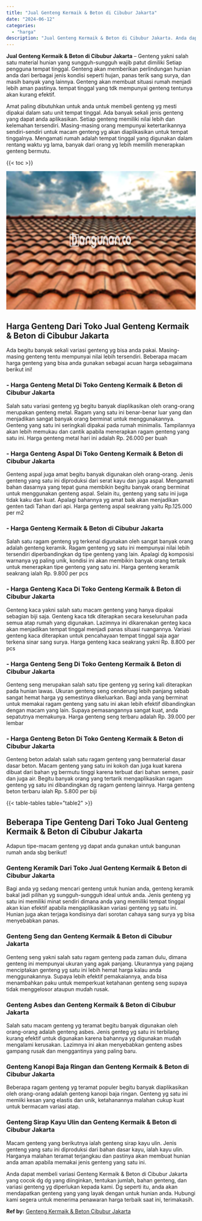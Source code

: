 ```yaml
---
title: "Jual Genteng Kermaik & Beton di Cibubur Jakarta"
date: "2024-06-12"
categories: 
  - "harga"
description: "Jual Genteng Kermaik & Beton di Cibubur Jakarta. Anda dapat membeli variasi Genteng Kermaik & Beton di Cibubur Jakarta yang cocok dg dg yang diinginkan, tent..."
---
```


**Jual Genteng Kermaik & Beton di Cibubur Jakarta** – Genteng yakni salah satu material hunian yang sungguh-sungguh wajib patut dimiliki Setiap pengguna tempat tinggal. Genteng akan memberikan perlindungan hunian anda dari berbagai jenis kondisi seperti hujan, panas terik sang surya, dan masih banyak yang lainnya. Genteng akan membuat situasi rumah menjadi lebih aman pastinya. tempat tinggal yang tdk mempunyai genteng tentunya akan kurang efektif.

Amat paling dibutuhkan untuk anda untuk membeli genteng yg mesti dipakai dalam satu unit tempat tinggal. Ada banyak sekali jenis genteng yang dapat anda aplikasikan. Setiap genteng memiliki nilai lebih dan kelemahan tersendiri. Masing-masing orang mempunyai ketertarikannya sendiri-sendiri untuk macam genteng yg akan diaplikasikan untuk tempat tinggalnya. Mengamati rumah adalah tempat tinggal yang digunakan dalam rentang waktu yg lama, banyak dari orang yg lebih memilih menerapkan genteng bermutu.

{{< toc >}}

![Jual Genteng Kermaik & Beton di Cibubur Jakarta](/images/genteng-minimalis-murah32.png)

## Harga Genteng Dari Toko Jual Genteng Kermaik & Beton di Cibubur Jakarta

Ada begitu banyak sekali variasi genteng yg bisa anda pakai. Masing-masing genteng tentu mempunyai nilai lebih tersendiri. Beberapa macam harga genteng yang bisa anda gunakan sebagai acuan harga sebagaimana berikut ini!

### \- Harga Genteng Metal Di Toko Genteng Kermaik & Beton di Cibubur Jakarta

Salah satu variasi genteng yg begitu banyak diaplikasikan oleh orang-orang merupakan genteng metal. Ragam yang satu ini benar-benar luar yang dan menjadikan sangat banyak orang berminat untuk menggunakannya. Genteng yang satu ini seringkali dipakai pada rumah minimalis. Tampilannya akan lebih memukau dan cantik apabila menerapkan ragam genteng yang satu ini. Harga genteng metal hari ini adalah Rp. 26.000 per buah

### \- Harga Genteng Aspal Di Toko Genteng Kermaik & Beton di Cibubur Jakarta

Genteng aspal juga amat begitu banyak digunakan oleh orang-orang. Jenis genteng yang satu ini diproduksi dari serat kayu dan juga aspal. Mengamati bahan dasarnya yang tepat guna membikin begitu banyak orang berminat untuk menggunakan genteng aspal. Selain itu, genteng yang satu ini juga tidak kaku dan kuat. Apalagi bahannya yg amat baik akan menjadikan genten tadi Tahan dari api. Harga genteng aspal seakrang yaitu Rp.125.000 per m2

### \- Harga Genteng Kermaik & Beton di Cibubur Jakarta

Salah satu ragam genteng yg terkenal digunakan oleh sangat banyak orang adalah genteng keramik. Ragam genteng yg satu ini mempunyai nilai lebih tersendiri diperbandingkan dg tipe genteng yang lain. Apalagi dg komposisi warnanya yg paling unik, kondisi ini akan membikin banyak orang tertaik untuk menerapkan tipe genteng yang satu ini. Harga genteng keramik seakrang ialah Rp. 9.800 per pcs

### \- Harga Genteng Kaca Di Toko Genteng Kermaik & Beton di Cibubur Jakarta

Genteng kaca yakni salah satu macam genteng yang hanya dipakai sebagian biji saja. Genteng kaca tdk diterapkan secara keseluruhan pada semua atap rumah yang digunakan. Lazimnya ini dikarenakan genteg kaca akan menjadikan tempat tinggal menjadi panas situasi ruangannya. Variasi genteng kaca diterapkan untuk pencahayaan tempat tinggal saja agar terkena sinar sang surya. Harga genteng kaca seakrang yakni Rp. 8.800 per pcs

### \- Harga Genteng Seng Di Toko Genteng Kermaik & Beton di Cibubur Jakarta

Genteng seng merupakan salah satu tipe genteng yg sering kali diterapkan pada hunian lawas. Ukuran genteng seng cenderung lebih panjang sebab sangat hemat harga yg semestinya dikeluarkan. Bagi anda yang berminat untuk memakai ragam genteng yang satu ini akan lebih efektif dibandingkan dengan macam yang lain. Supaya pemasangannya sangat kuat, anda sepatutnya memakunya. Harga genteng seng terbaru adalah Rp. 39.000 per lembar

### \- Harga Genteng Beton Di Toko Genteng Kermaik & Beton di Cibubur Jakarta

Genteng beton adalah salah satu ragam genteng yang bermaterial dasar dasar beton. Macam genteng yang satu ini kokoh dan juga kuat karena dibuat dari bahan yg bermutu tinggi karena terbuat dari bahan semen, pasir dan juga air. Begitu banyak orang yang tertarik mengaplikasikan ragam genteng yg satu ini dibandingkan dg ragam genteng lainnya. Harga genteng beton terbaru ialah Rp. 5.800 per biji

{{< table-tables table="table2" >}}

## Beberapa Tipe Genteng Dari Toko Jual Genteng Kermaik & Beton di Cibubur Jakarta

Adapun tipe-macam genteng yg dapat anda gunakan untuk bangunan rumah anda sbg berikut!

### Genteng Keramik Dari Toko Jual Genteng Kermaik & Beton di Cibubur Jakarta

Bagi anda yg sedang mencari genteng untuk hunian anda, genteng keramik bakal jadi pilihan yg sungguh-sungguh ideal untuk anda. Jenis genteng yg satu ini memiliki minat sendiri dimana anda yang memiliki tempat tinggal akan kian efektif apabila mengaplikasikan variasi genteng yg satu ini. Hunian juga akan terjaga kondisinya dari sorotan cahaya sang surya yg bisa menyebabkan panas.

### Genteng Seng dan Genteng Kermaik & Beton di Cibubur Jakarta

Genteng seng yakni salah satu ragam genteng pada zaman dulu, dimana genteng ini mempunyai ukuran yang agak panjang. Ukurannya yang pajang menciptakan genteng yg satu ini lebih hemat harga kalau anda menggunakannya. Supaya lebih efektif pemakaiannya, anda bisa menambahkan paku untuk memperkuat ketahanan genteng seng supaya tidak menggelosor ataupun mudah rusak.

### Genteng Asbes dan Genteng Kermaik & Beton di Cibubur Jakarta

Salah satu macam genteng yg teramat begitu banyak digunakan oleh orang-orang adalah genteng asbes. Jenis genteg yg satu ini terbilang kurang efektif untuk digunakan karena bahannya yg digunakan mudah mengalami kerusakan. Lazimnya ini akan menyebabkan genteng asbes gampang rusak dan menggantinya yang paling baru.

### Genteng Kanopi Baja Ringan dan Genteng Kermaik & Beton di Cibubur Jakarta

Beberapa ragam genteng yg teramat populer begitu banyak diaplikasikan oleh orang-orang adalah genteng kanopi baja ringan. Genteng yg satu ini memiiki kesan yang elastis dan unik, ketahanannya malahan cukup kuat untuk bermacam variasi atap.

### Genteng Sirap Kayu Ulin dan Genteng Kermaik & Beton di Cibubur Jakarta

Macam genteng yang berikutnya ialah genteng sirap kayu ulin. Jenis genteng yang satu ini diproduksi dari bahan dasar kayu, ialah kayu ulin. Harganya malahan teramat terjangkau dan pastinya akan membuat hunian anda aman apabila memakai jenis genteng yang satu ini.

Anda dapat membeli variasi Genteng Kermaik & Beton di Cibubur Jakarta yang cocok dg dg yang diinginkan, tentukan jumlah, bahan genteng, dan variasi genteng yg diperlukan kepada kami. Dg seperti itu, anda akan mendapatkan genteng yang yang layak dengan untuk hunian anda. Hubungi kami segera untuk menerima penawaran harga terbaik saat ini, terimakasih.

**Ref by:**  [Genteng Kermaik & Beton  Cibubur Jakarta](https://id.wikipedia.org/wiki/Genteng)
